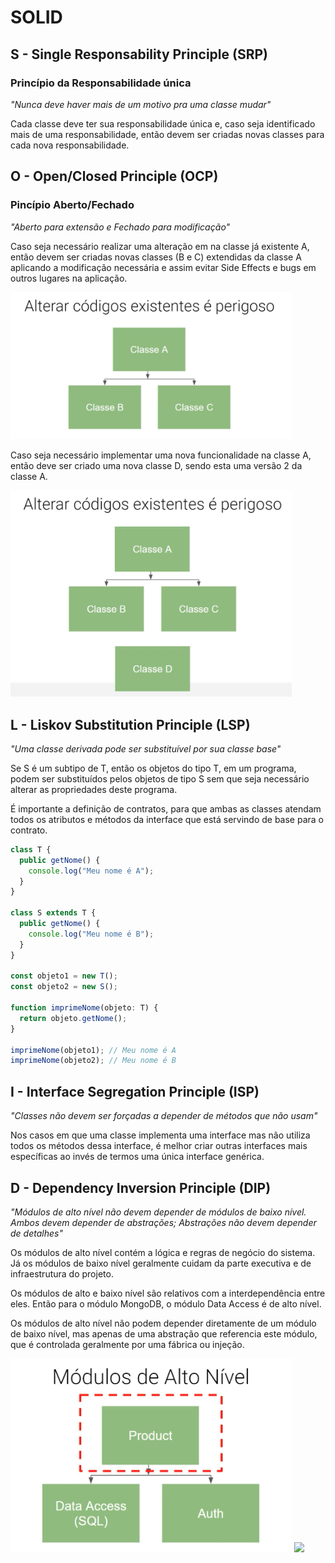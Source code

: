 # SOLID

## S - Single Responsability Principle (SRP)

### Princípio da Responsabilidade única

_"Nunca deve haver mais de um motivo pra uma classe mudar"_

Cada classe deve ter sua responsabilidade única e, caso seja identificado mais de uma responsabilidade, então devem ser criadas novas classes para cada nova responsabilidade.

## O - Open/Closed Principle (OCP)

### Pincípio Aberto/Fechado

_"Aberto para extensão e Fechado para modificação"_

Caso seja necessário realizar uma alteração em na classe já existente A, então devem ser criadas novas classes (B e C) extendidas da classe A aplicando a modificação necessária e assim evitar Side Effects e bugs em outros lugares na aplicação.

<img src="public/images/OCP-basic.png" style='max-width: 450px;'>

Caso seja necessário implementar uma nova funcionalidade na classe A, então deve ser criado uma nova classe D, sendo esta uma versão 2 da classe A.

<img src="public/images/OPC-v2.png" style='max-width: 450px;'>

## L - Liskov Substitution Principle (LSP)

_"Uma classe derivada pode ser substituível por sua classe base"_

Se S é um subtipo de T, então os objetos do tipo T, em um programa, podem ser substituídos pelos objetos de tipo S sem que seja necessário alterar as propriedades deste programa.

É importante a definição de contratos, para que ambas as classes atendam todos os atributos e métodos da interface que está servindo de base para o contrato.

```js
class T {
  public getNome() {
    console.log("Meu nome é A");
  }
}

class S extends T {
  public getNome() {
    console.log("Meu nome é B");
  }
}

const objeto1 = new T();
const objeto2 = new S();

function imprimeNome(objeto: T) {
  return objeto.getNome();
}

imprimeNome(objeto1); // Meu nome é A
imprimeNome(objeto2); // Meu nome é B
```

## I - Interface Segregation Principle (ISP)

_"Classes não devem ser forçadas a depender de métodos que não usam"_

Nos casos em que uma classe implementa uma interface mas não utiliza todos os métodos dessa interface, é melhor criar outras interfaces mais específicas ao invés de termos uma única interface genérica.

## D - Dependency Inversion Principle (DIP)

_"Módulos de alto nível não devem depender de módulos de baixo nível. Ambos devem depender de abstrações; Abstrações não devem depender de detalhes"_

Os módulos de alto nível contém a lógica e regras de negócio do sistema. Já os módulos de baixo nível geralmente cuidam da parte executiva e de infraestrutura do projeto.

Os módulos de alto e baixo nível são relativos com a interdependência entre eles. Então para o módulo MongoDB, o módulo Data Access é de alto nível.

Os módulos de alto nível não podem depender diretamente de um módulo de baixo nível, mas apenas de uma abstração que referencia este módulo, que é controlada geralmente por uma fábrica ou injeção.

<img src="public/images/DIP-high-level.png" style='max-width: 450px;'>
<img src="public/images/DIP-low-level-2x.png" style='max-width: 450px;'>
